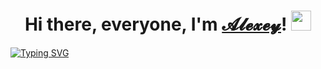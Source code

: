<h1 align="center">Hi there, everyone, I'm <a href="https://tsaplin.pro/" target="_blank">𝓐𝓵𝓮𝔁𝓮𝔂</a>!
<img src="https://github.com/blackcater/blackcater/raw/main/images/Hi.gif" height="32"/></h1>
<a href="https://git.io/typing-svg"><img src="https://readme-typing-svg.herokuapp.com?font=Fira+Code&duration=4000&pause=10000&center=true&multiline=true&repeat=false&width=800&height=300&lines=A+web+developer+%26+enthusiast.;Coding+in+HTML%2C+CSS%2C+JavaScript+(react+JS)+and+PHP." alt="Typing SVG" /></a>
